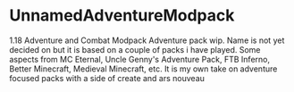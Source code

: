 # UnnamedAdventureModpack
1.18 Adventure and Combat Modpack
Adventure pack wip. Name is not yet decided on but it is based on a couple of packs i have played. Some aspects from MC Eternal, Uncle Genny's Adventure Pack,
FTB Inferno, Better Minecraft, Medieval Minecraft, etc. It is my own take on adventure focused packs with a side of create and ars nouveau
